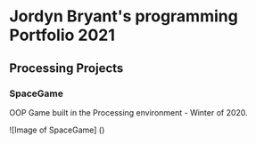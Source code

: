 # Jordyn Bryant's programming Portfolio 2021

## Processing Projects

### SpaceGame
OOP Game built in the Processing environment - Winter of 2020.

![Image of SpaceGame] ()
